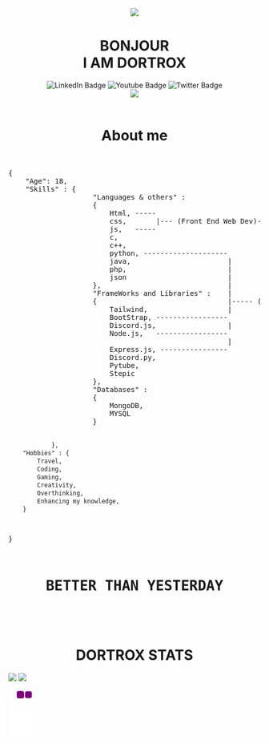 <div id="header" align="center">
  <img src="https://user-images.githubusercontent.com/78467470/168476573-b0df52f2-c02b-4c41-abc2-46764bc7375c.png"/>
  <h1>
BONJOUR<br> I AM DORTROX</h1>
</div>
<div id="badges" align="center">
  <img src="https://img.shields.io/badge/LinkedIn-blue?style=for-the-badge&logo=linkedin&logoColor=white" alt="LinkedIn Badge"/>
  <img src="https://img.shields.io/badge/YouTube-blueviolet?style=for-the-badge&logo=youtube&logoColor=white" alt="Youtube Badge"/>
  <img src="https://img.shields.io/badge/Twitter-blue?style=for-the-badge&logo=twitter&logoColor=white" alt="Twitter Badge"/>
</div>
<div id="header" display="flex" align="center">
  <img src="https://media4.giphy.com/media/ntMpS9fBFZfPy/giphy.gif?cid=790b761180095a5ce3e61c162fb9d452466c22662b63cb57&rid=giphy.gif&ct=g" width="50%"/>
  <br>
  <br>
  <h1>About me</h1>
  <br>
</div>
<pre>
{
    "Age": 18,
    "Skills" : {
                    "Languages & others" : 
                    {
                        Html, -----
                        css,       |--- (Front End Web Dev)---------------------
                        js,   -----                                             |
                        c,                                                      |
                        c++,                                                    |
                        python, --------------------                            |
                        java,                       |                           |---(Full Stack Web Dev)
                        php,                        |                           |
                        json                        |                           |
                    },                              |                           |
                    "FrameWorks and Libraries" :    |                           |
                    {                               |----- (Back End Web Dev)---
                        Tailwind,                   |
                        BootStrap, -----------------
                        Discord.js,                 |
                        Node.js,   -----------------
                                                    |
                        Express.js, ----------------
                        Discord.py,
                        Pytube,
                        Stepic
                    },
                    "Databases" : 
                    {
                        MongoDB,
                        MYSQL
                    }

                },
        "Hobbies" : {
            Travel,
            Coding,
            Gaming,
            Creativity,
            Overthinking,
            Enhancing my knowledge,
        }
} 

<h1 align="center">BETTER THAN YESTERDAY</h1>
</pre>

<br>
<div>
<h1 align="center">DORTROX STATS</h1>
<img align="top" src="https://github-readme-stats.vercel.app/api/top-langs/?username=DORTROX&layout=compact&theme=vision-friendly-dark)](https://github.com/anuraghazra/github-readme-stats">
<img src="https://github-readme-streak-stats.herokuapp.com?user=DORTROX&theme=tokyonight&hide_border=true&date_format=M%20j%5B%2C%20Y%5D&stroke=11CBDD)](https://git.io/streak-stats">

</div>

<img src="https://github.com/DORTROX/DORTROX/blob/output/github-contribution-grid-snake.gif">   
